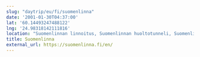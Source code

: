 ```yaml
---
slug: "daytrip/eu/fi/suomenlinna"
date: '2001-01-30T04:37:00'
lat: '60.14493247488122'
lng: '24.98318142111816'
location: "Suomenlinnan linnoitus, Suomenlinnan huoltotunneli, Suomenlinna, Eteläinen suurpiiri, Helsinki, Helsingin seutukunta, Uusimaa, Manner-Suomi, 00140, Suomi / Finland"
title: Suomenlinna
external_url: https://suomenlinna.fi/en/
---
```



